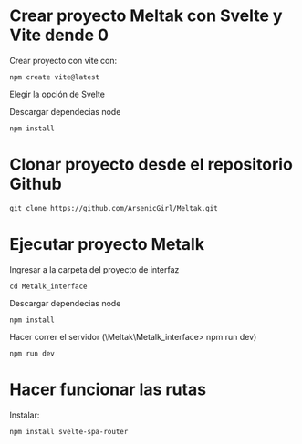 # Crear proyecto Meltak con Svelte y Vite dende 0

Crear proyecto con vite con:
```
npm create vite@latest
```
Elegir la opción de Svelte

Descargar dependecias node
```
npm install
```

# Clonar proyecto desde el repositorio Github

```
git clone https://github.com/ArsenicGirl/Meltak.git
```

# Ejecutar proyecto Metalk

Ingresar a la carpeta del proyecto de interfaz
```
cd Metalk_interface
```

Descargar dependecias node
```
npm install
```

Hacer correr el servidor (\Meltak\Metalk_interface> npm run dev)
```
npm run dev
```

# Hacer funcionar las rutas

Instalar:
```
npm install svelte-spa-router
```